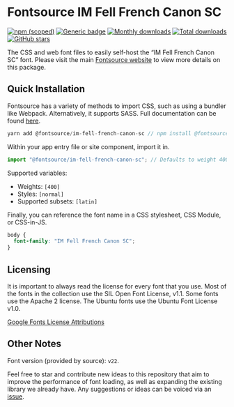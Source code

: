 # Fontsource IM Fell French Canon SC

[![npm (scoped)](https://img.shields.io/npm/v/@fontsource/im-fell-french-canon-sc?color=brightgreen)](https://www.npmjs.com/package/@fontsource/im-fell-french-canon-sc) [![Generic badge](https://img.shields.io/badge/fontsource-passing-brightgreen)](https://github.com/fontsource/fontsource) [![Monthly downloads](https://badgen.net/npm/dm/@fontsource/im-fell-french-canon-sc)](https://github.com/fontsource/fontsource) [![Total downloads](https://badgen.net/npm/dt/@fontsource/im-fell-french-canon-sc)](https://github.com/fontsource/fontsource) [![GitHub stars](https://img.shields.io/github/stars/fontsource/fontsource.svg?style=social&label=Star)](https://github.com/fontsource/fontsource/stargazers)

The CSS and web font files to easily self-host the “IM Fell French Canon SC” font. Please visit the main [Fontsource website](https://fontsource.org/fonts/im-fell-french-canon-sc) to view more details on this package.

## Quick Installation

Fontsource has a variety of methods to import CSS, such as using a bundler like Webpack. Alternatively, it supports SASS. Full documentation can be found [here](https://fontsource.org/docs/introduction).

```javascript
yarn add @fontsource/im-fell-french-canon-sc // npm install @fontsource/im-fell-french-canon-sc
```

Within your app entry file or site component, import it in.

```javascript
import "@fontsource/im-fell-french-canon-sc"; // Defaults to weight 400.
```

Supported variables:

- Weights: `[400]`
- Styles: `[normal]`
- Supported subsets: `[latin]`

Finally, you can reference the font name in a CSS stylesheet, CSS Module, or CSS-in-JS.

```css
body {
  font-family: "IM Fell French Canon SC";
}
```



## Licensing

It is important to always read the license for every font that you use.
Most of the fonts in the collection use the SIL Open Font License, v1.1. Some fonts use the Apache 2 license. The Ubuntu fonts use the Ubuntu Font License v1.0.

[Google Fonts License Attributions](https://fonts.google.com/attribution)

## Other Notes

Font version (provided by source): `v22`.

Feel free to star and contribute new ideas to this repository that aim to improve the performance of font loading, as well as expanding the existing library we already have. Any suggestions or ideas can be voiced via an [issue](https://github.com/fontsource/fontsource/issues).
